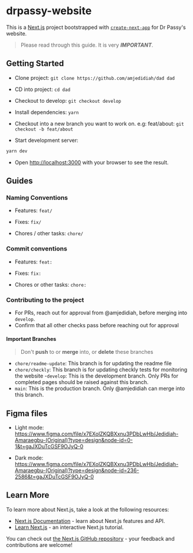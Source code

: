 # drpassy-website

This is a [Next.js](https://nextjs.org/) project bootstrapped with [`create-next-app`](https://github.com/vercel/next.js/tree/canary/packages/create-next-app) for Dr Passy's website.

> Please read through this guide. It is very **_IMPORTANT_**.

## Getting Started

- Clone project: `git clone https://github.com/amjedidiah/dad dad`

- CD into project: `cd dad`

- Checkout to develop: `git checkout develop`

- Install dependencies: `yarn`

- Checkout into a new branch you want to work on. e.g: feat/about: `git checkout -b feat/about`

- Start development server:

```bash
yarn dev
```

- Open [http://localhost:3000](http://localhost:3000) with your browser to see the result.

## Guides

### Naming Conventions

- Features: `feat/`

- Fixes: `fix/`

- Chores / other tasks: `chore/`

### Commit conventions

- Features: `feat:`

- Fixes: `fix:`

- Chores or other tasks: `chore:`

### Contributing to the project

- For PRs, reach out for approval from @amjedidiah, before merging into `develop`.
- Confirm that all other checks pass before reaching out for approval

#### Important Branches

> Don't **push** to or **merge** into, or **delete** these branches

- `chore/readme-update`: This branch is for updating the readme file
- `chore/checkly`: This branch is for updating checkly tests for monitoring the website
-`develop`: This is the development branch. Only PRs for completed pages should be raised against this branch.
- `main`: This is the production branch. Only @amjedidiah can merge into this branch.

## Figma files

- Light mode: <https://www.figma.com/file/x7EXolZKQBXxnu3PDbLwHb/Jedidiah-Amaraegbu-(Original)?type=design&node-id=0-1&t=gaJXDuTcGSF9OJyQ-0>

- Dark mode: <https://www.figma.com/file/x7EXolZKQBXxnu3PDbLwHb/Jedidiah-Amaraegbu-(Original)?type=design&node-id=236-2586&t=gaJXDuTcGSF9OJyQ-0>

## Learn More

To learn more about Next.js, take a look at the following resources:

- [Next.js Documentation](https://nextjs.org/docs) - learn about Next.js features and API.
- [Learn Next.js](https://nextjs.org/learn) - an interactive Next.js tutorial.

You can check out [the Next.js GitHub repository](https://github.com/vercel/next.js/) - your feedback and contributions are welcome!
